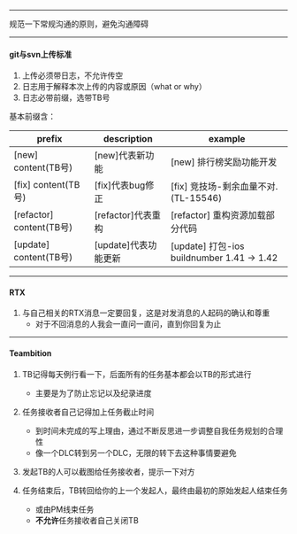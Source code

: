 
---

规范一下常规沟通的原则，避免沟通障碍

---
#### git与svn上传标准

1. 上传必须带日志，不允许传空
2. 日志用于解释本次上传的内容或原因（what or why）
3. 日志必带前缀，选带TB号

基本前缀含：

prefix  | description   | example
---     |---            |---
[new] content(TB号)  | [new]代表新功能   | [new] 排行榜奖励功能开发
[fix] content(TB号)  | [fix]代表bug修正  | [fix] 竞技场-剩余血量不对.(TL-15546)
[refactor] content(TB号)| [refactor]代表重构 | [refactor] 重构资源加载部分代码
[update] content(TB号)| [update]代表功能更新 | [update] 打包-ios buildnumber 1.41 -> 1.42

---
#### RTX

1. 与自己相关的RTX消息一定要回复，这是对发消息的人起码的确认和尊重
    - 对于不回消息的人我会一直问一直问，直到你回复为止


---
#### Teambition

1. TB记得每天例行看一下，后面所有的任务基本都会以TB的形式进行
    - 主要是为了防止忘记以及纪录进度

2. 任务接收者自己记得加上任务截止时间
    - 到时间未完成的写上理由，通过不断反思进一步调整自我任务规划的合理性
    - 像一个DLC转到另一个DLC，无限的转下去这种事情要避免

3. 发起TB的人可以截图给任务接收者，提示一下对方

4. 任务结束后，TB转回给你的上一个发起人，最终由最初的原始发起人结束任务
    - 或由PM线束任务
    - **不允许**任务接收者自己关闭TB

